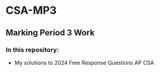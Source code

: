 # CSA-MP3

## Marking Period 3 Work

### In this repository:
- My solutions to 2024 Free Response Questions AP CSA
